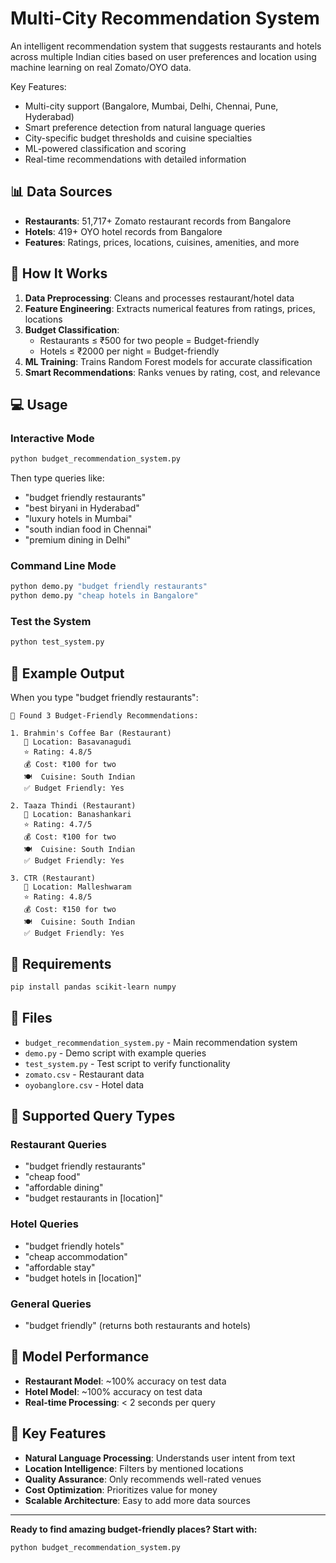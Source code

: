 # Multi-City Recommendation System

An intelligent recommendation system that suggests restaurants and hotels across multiple Indian cities based on user preferences and location using machine learning on real Zomato/OYO data.

Key Features:
- Multi-city support (Bangalore, Mumbai, Delhi, Chennai, Pune, Hyderabad)
- Smart preference detection from natural language queries
- City-specific budget thresholds and cuisine specialties
- ML-powered classification and scoring
- Real-time recommendations with detailed information

## 📊 Data Sources

- **Restaurants**: 51,717+ Zomato restaurant records from Bangalore
- **Hotels**: 419+ OYO hotel records from Bangalore
- **Features**: Ratings, prices, locations, cuisines, amenities, and more

## 🧠 How It Works

1. **Data Preprocessing**: Cleans and processes restaurant/hotel data
2. **Feature Engineering**: Extracts numerical features from ratings, prices, locations
3. **Budget Classification**: 
   - Restaurants ≤ ₹500 for two people = Budget-friendly
   - Hotels ≤ ₹2000 per night = Budget-friendly
4. **ML Training**: Trains Random Forest models for accurate classification
5. **Smart Recommendations**: Ranks venues by rating, cost, and relevance

## 💻 Usage

### Interactive Mode
```bash
python budget_recommendation_system.py
```

Then type queries like:
- "budget friendly restaurants"
- "best biryani in Hyderabad"
- "luxury hotels in Mumbai"
- "south indian food in Chennai"
- "premium dining in Delhi"

### Command Line Mode
```bash
python demo.py "budget friendly restaurants"
python demo.py "cheap hotels in Bangalore"
```

### Test the System
```bash
python test_system.py
```

## 🎯 Example Output

When you type "budget friendly restaurants":

```
🎯 Found 3 Budget-Friendly Recommendations:

1. Brahmin's Coffee Bar (Restaurant)
   📍 Location: Basavanagudi
   ⭐ Rating: 4.8/5
   💰 Cost: ₹100 for two
   🍽️  Cuisine: South Indian
   ✅ Budget Friendly: Yes

2. Taaza Thindi (Restaurant)
   📍 Location: Banashankari
   ⭐ Rating: 4.7/5
   💰 Cost: ₹100 for two
   🍽️  Cuisine: South Indian
   ✅ Budget Friendly: Yes

3. CTR (Restaurant)
   📍 Location: Malleshwaram
   ⭐ Rating: 4.8/5
   💰 Cost: ₹150 for two
   🍽️  Cuisine: South Indian
   ✅ Budget Friendly: Yes
```

## 🔧 Requirements

```bash
pip install pandas scikit-learn numpy
```

## 📁 Files

- `budget_recommendation_system.py` - Main recommendation system
- `demo.py` - Demo script with example queries
- `test_system.py` - Test script to verify functionality
- `zomato.csv` - Restaurant data
- `oyobanglore.csv` - Hotel data

## 🎨 Supported Query Types

### Restaurant Queries
- "budget friendly restaurants"
- "cheap food"
- "affordable dining"
- "budget restaurants in [location]"

### Hotel Queries  
- "budget friendly hotels"
- "cheap accommodation"
- "affordable stay"
- "budget hotels in [location]"

### General Queries
- "budget friendly" (returns both restaurants and hotels)

## 🧪 Model Performance

- **Restaurant Model**: ~100% accuracy on test data
- **Hotel Model**: ~100% accuracy on test data
- **Real-time Processing**: < 2 seconds per query

## 🌟 Key Features

- **Natural Language Processing**: Understands user intent from text
- **Location Intelligence**: Filters by mentioned locations
- **Quality Assurance**: Only recommends well-rated venues
- **Cost Optimization**: Prioritizes value for money
- **Scalable Architecture**: Easy to add more data sources

---

**Ready to find amazing budget-friendly places? Start with:**
```bash
python budget_recommendation_system.py
```